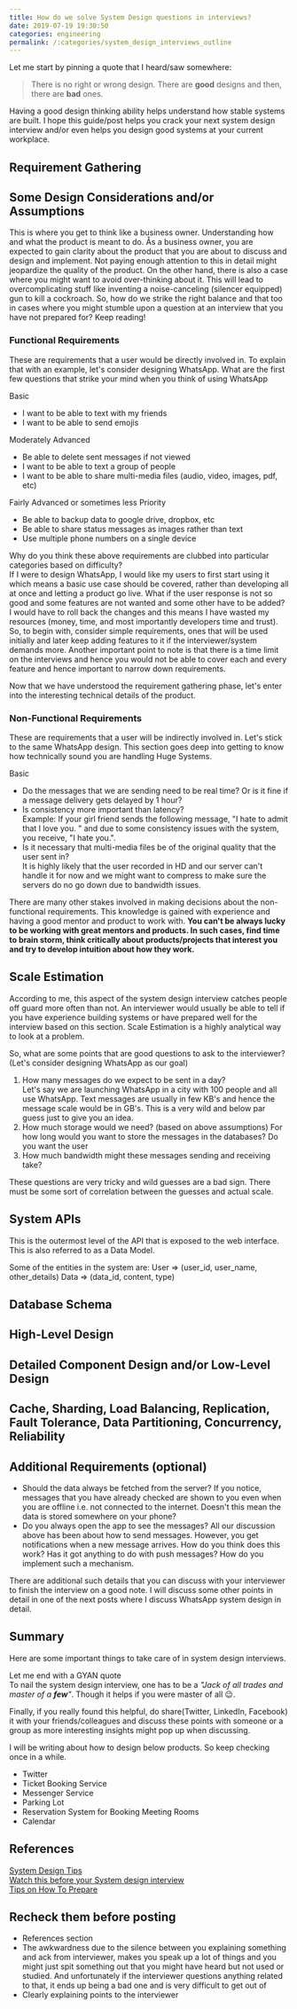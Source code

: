 ```yaml
---
title: How do we solve System Design questions in interviews?
date: 2019-07-19 19:30:50
categories: engineering
permalink: /:categories/system_design_interviews_outline
---
```


Let me start by pinning a quote that I heard/saw somewhere:

> There is no right or wrong design. There are __good__ designs and then, there are __bad__ ones.

Having a good design thinking ability helps understand how stable systems are built. I hope this guide/post helps you crack your next system design interview and/or even helps you design good systems at your current workplace.

## Requirement Gathering


## Some Design Considerations and/or Assumptions


This is where you get to think like a business owner. Understanding how and what the product is meant to do. Ås a business owner, you are expected to gain clarity about the product that you are about to discuss and design and implement. Not paying enough attention to this in detail might jeopardize the quality of the product. On the other hand, there is also a case where you might want to avoid over-thinking about it. This will lead to overcomplicating stuff like inventing a noise-canceling (silencer equipped) gun to kill a cockroach. So, how do we strike the right balance and that too in cases where you might stumble upon a question at an interview that you have not prepared for? Keep reading!

### Functional Requirements
These are requirements that a user would be directly involved in. To explain that with an example, let's consider designing WhatsApp. What are the first few questions that strike your mind when you think of using WhatsApp

Basic
- I want to be able to text with my friends
- I want to be able to send emojis

Moderately Advanced
- Be able to delete sent messages if not viewed
- I want to be able to text a group of people
- I want to be able to share multi-media files (audio, video, images, pdf, etc)

Fairly Advanced or sometimes less Priority
- Be able to backup data to google drive, dropbox, etc
- Be able to share status messages as images rather than text
- Use multiple phone numbers on a single device

Why do you think these above requirements are clubbed into particular categories based on difficulty? <br>
If I were to design WhatsApp, I would like my users to first start using it which means a basic use case should be covered, rather than developing all at once and letting a product go live. What if the user response is not so good and some features are not wanted and some other have to be added? I would have to roll back the changes and this means I have wasted my resources (money, time, and most importantly developers time and trust). So, to begin with, consider simple requirements, ones that will be used initially and later keep adding features to it if the interviewer/system demands more. Another important point to note is that there is a time limit on the interviews and hence you would not be able to cover each and every feature and hence important to narrow down requirements.

Now that we have understood the requirement gathering phase, let's enter into the interesting technical details of the product.

### Non-Functional Requirements
These are requirements that a user will be indirectly involved in. Let's stick to the same WhatsApp design. This section goes deep into getting to know how technically sound you are handling Huge Systems.

Basic
- Do the messages that we are sending need to be real time? Or is it fine if a message delivery gets delayed by 1 hour?
- Is consistency more important than latency? <br>
  Example: If your girl friend sends the following message, "I hate to admit that I love you. " and due to some consistency issues with the system, you receive, "I hate you.".
- Is it necessary that multi-media files be of the original quality that the user sent in? <br>
  It is highly likely that the user recorded in HD and our server can't handle it for now and we might want to compress to make sure the servers do no go down due to bandwidth issues.

There are many other stakes involved in making decisions about the non-functional requirements. This knowledge is gained with experience and having a good mentor and product to work with. **You can't be always lucky to be working with great mentors and products. In such cases, find time to brain storm, think critically about products/projects that interest you and try to develop intuition about how they work.**

## Scale Estimation
According to me, this aspect of the system design interview catches people off guard more often than not. An interviewer would usually be able to tell if you have experience building systems or have prepared well for the interview based on this section. Scale Estimation is a highly analytical way to look at a problem.

So, what are some points that are good questions to ask to the interviewer? (Let's consider designing WhatsApp as our goal)

1. How many messages do we expect to be sent in a day? <br>
  Let's say we are launching WhatsApp in a city with 100 people and all use WhatsApp. Text messages are usually in few KB's and hence the message scale would be in GB's. This is a very wild and below par guess just to give you an idea.
2. How much storage would we need? (based on above assumptions) For how long would you want to store the messages in the databases? Do you want the user
3. How much bandwidth might these messages sending and receiving take?

These questions are very tricky and wild guesses are a bad sign. There must be some sort of correlation between the guesses and actual scale.

## System APIs

This is the outermost level of the API that is exposed to the web interface. This is also referred to as a Data Model.

Some of the entities in the system are:
User => (user_id, user_name, other_details)
Data => (data_id, content, type)

## Database Schema

## High-Level Design

## Detailed Component Design and/or Low-Level Design

## Cache, Sharding, Load Balancing, Replication, Fault Tolerance, Data Partitioning, Concurrency, Reliability

## Additional Requirements (optional)
- Should the data always be fetched from the server?
  If you notice, messages that you have already checked are shown to you even when you are offline i.e. not connected to the internet. Doesn't this mean the data is stored somewhere on your phone?
- Do you always open the app to see the messages?
  All our discussion above has been about how to send messages. However, you get notifications when a new message arrives. How do you think does this work? Has it got anything to do with push messages? How do you implement such a mechanism.

There are additional such details that you can discuss with your interviewer to finish the interview on a good note. I will discuss some other points in detail in one of the next posts where I discuss WhatsApp system design in detail. 

## Summary

Here are some important things to take care of in system design interviews.

Let me end with a GYAN quote <br>
To nail the system design interview, one has to be a *"Jack of all trades and master of a __few__"*. Though it helps if you were master of all :wink:.

Finally, if you really found this helpful, do share(Twitter, LinkedIn, Facebook) it with your friends/colleagues and discuss these points with someone or a group as more interesting insights might pop up when discussing.

I will be writing about how to design below products. So keep checking once in a while.

- Twitter
- Ticket Booking Service
- Messenger Service
- Parking Lot
- Reservation System for Booking Meeting Rooms
- Calendar

## References
[System Design Tips](https://www.youtube.com/watch?v=CtmBGH8MkX4&t=326s) <br>
[Watch this before your System design interview](https://www.youtube.com/watch?v=pWO07iEpjO4) <br>
[Tips on How To Prepare](https://www.youtube.com/watch?v=Ns5WQfb8JGc)

## Recheck them before posting
- References section
- The awkwardness due to the silence between you explaining something and ack from interviewer, makes you speak up a lot of things and you might just spit something out that you might have heard but not used or studied. And unfortunately if the interviewer questions anything related to that, it ends up being a bad one and is very difficult to get out of
- Clearly explaining points to the interviewer
